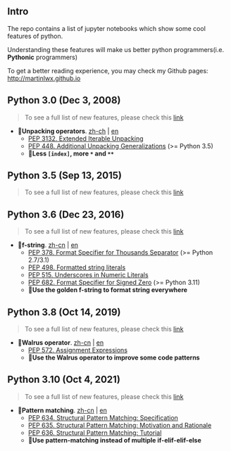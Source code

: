 ## Intro

The repo contains a list of jupyter notebooks which show some cool features of python. 

Understanding these features will make us better python programmers(i.e. **Pythonic** programmers)

To get a better reading experience, you may check my Github pages: <http://martinlwx.github.io>

## Python 3.0 (Dec 3, 2008)

> To see a full list of new features, please check this [link](https://docs.python.org/3/whatsnew/3.0.html)

- 🎯**Unpacking operators**. [zh-ch](./Unpacking_operators.zh-cn.ipynb) | [en](./Unpacking_operators.ipynb)
    - [PEP 3132. Extended Iterable Unpacking](https://peps.python.org/pep-3132/)
    - [PEP 448.  Additional Unpacking Generalizations](https://peps.python.org/pep-0448/) (>= Python 3.5)
    - 🤔**Less `[index]`, more `*` and `**`**

## Python 3.5 (Sep 13, 2015)

> To see a full list of new features, please check this [link](https://docs.python.org/3/whatsnew/3.5.html)


## Python 3.6 (Dec 23, 2016)

> To see a full list of new features, please check this [link](https://docs.python.org/3/whatsnew/3.6.html)

- 🎯**f-string**. [zh-cn](./f-strings.zh-cn.ipynb) | [en](./f-strings.ipynb)
    - [PEP 378. Format Specifier for Thousands Separator](https://peps.python.org/pep-0378/) (>= Python 2.7/3.1)
    - [PEP 498. Formatted string literals](https://peps.python.org/pep-0498/)
    - [PEP 515. Underscores in Numeric Literals](https://peps.python.org/pep-0515/)
    - [PEP 682. Format Specifier for Signed Zero](https://peps.python.org/pep-0682/) (>= Python 3.11)
    - 🤔**Use the golden f-string to format string everywhere**

## Python 3.8 (Oct 14, 2019)

> To see a full list of new features, please check this [link](https://docs.python.org/3/whatsnew/3.8.html)

- 🎯**Walrus operator**. [zh-cn](./Walrus_operator.zh-cn.ipynb) | [en](./Walrus_operator.ipynb)
    - [PEP 572. Assignment Expressions](https://peps.python.org/pep-0572/)
    - 🤔**Use the Walrus operator to improve some code patterns**

## Python 3.10 (Oct 4, 2021)

> To see a full list of new features, please check this [link](https://docs.python.org/3/whatsnew/3.10.html)

- 🎯**Pattern matching**. [zh-cn](./Pattern-matching.zh-cn.ipynb) | [en](./Pattern-matching.ipynb)
    - [PEP 634. Structural Pattern Matching: Specification](https://peps.python.org/pep-0634/)
    - [PEP 635. Structural Pattern Matching: Motivation and Rationale](https://peps.python.org/pep-0635/)
    - [PEP 636. Structural Pattern Matching: Tutorial](https://peps.python.org/pep-0636/)
    - 🤔**Use pattern-matching instead of multiple if-elif-elif-else**
